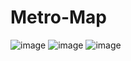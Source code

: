 # Metro-Map
![image](https://github.com/Prathmesh-Swami/Metro-Map/assets/124562831/e24ba25e-296d-471f-b3b0-898abab35427)
![image](https://github.com/Prathmesh-Swami/Metro-Map/assets/124562831/cda683eb-c794-42fe-8632-9afe4c3f3f1f)
![image](https://github.com/Prathmesh-Swami/Metro-Map/assets/124562831/5ffb1d10-0cf8-4466-8950-c185acf6a823)
